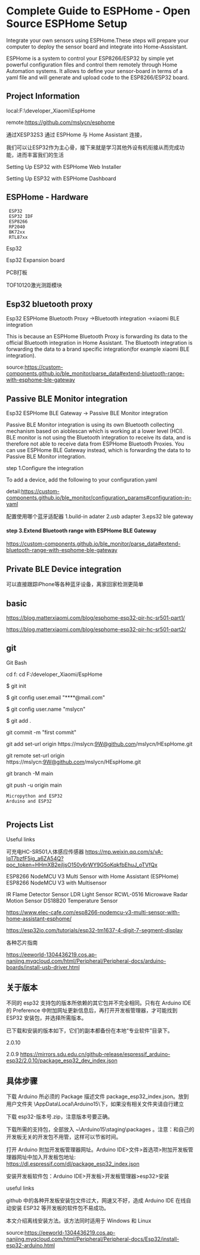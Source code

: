 # Complete Guide to ESPHome - Open Source ESPHome Setup

Integrate your own sensors using ESPHome.These steps will prepare your computer to deploy the sensor board and integrate into Home-Asssistant.

ESPHome is a system to control your ESP8266/ESP32 by simple yet powerful configuration files and control them remotely through Home Automation systems. It allows to define your sensor-board in terms of a yaml file and will generate and upload code to the ESP8266/ESP32 board.


## Project Information

local:F:\developer_Xiaomi\EspHome

remote:https://github.com/mslycn/esphome

通过XESP32S3  通过 ESPHome 与 Home Assistant 连接，

我们可以让ESP32作为主心骨，接下来就是学习其他外设有机衔接从而完成功能，进而丰富我们的生活

Setting Up ESP32 with ESPHome Web Installer

Setting Up ESP32 with ESPHome Dashboard





## ESPHome - Hardware
~~~
 ESP32
 ESP32 IDF
 ESP8266
 RP2040
 BK72xx
 RTL87xx

~~~




Esp32

Esp32 Expansion board

PCB打板


TOF10120激光测距模块

## Esp32 bluetooth proxy

Esp32 ESPHome Bluetooth Proxy ->Bluetooth integration ->xiaomi BLE integration

This is because an ESPHome Bluetooth Proxy is forwarding its data to the official Bluetooth integration in Home Assistant. The Bluetooth integration is forwarding the data to a brand specific integration(for example xiaomi BLE integration).

source:https://custom-components.github.io/ble_monitor/parse_data#extend-bluetooth-range-with-esphome-ble-gateway

## Passive BLE Monitor integration

Esp32 ESPHome BLE Gateway -> Passive BLE Monitor integration

Passive BLE Monitor integration is using its own Bluetooth collecting mechanism based on aioblescan which is working at a lower level (HCI). BLE monitor is not using the Bluetooth integration to receive its data, and is therefore not able to receive data from ESPHome Bluetooth Proxies. You can use ESPHome BLE Gateway instead, which is forwarding the data to to Passive BLE Monitor integration.


step 1.Configure the integration

To add a device, add the following to your configuration.yaml

detail:https://custom-components.github.io/ble_monitor/configuration_params#configuration-in-yaml

配置使用哪个蓝牙适配器
1.build-in adater
2.usb adapter
3.eps32 ble gateway



#### step 3.Extend Bluetooth range with ESPHome BLE Gateway

https://custom-components.github.io/ble_monitor/parse_data#extend-bluetooth-range-with-esphome-ble-gateway



## Private BLE Device integration

可以直接跟踪iPhone等各种蓝牙设备，离家回家检测更简单

## basic

https://blog.matterxiaomi.com/blog/esphome-esp32-pir-hc-sr501-part1/

https://blog.matterxiaomi.com/blog/esphome-esp32-pir-hc-sr501-part2/

## git

Git Bash

cd f:
cd F:/developer_Xiaomi/EspHome

$ git init

$ git config user.email "****@mail.com"


$ git config user.name "mslycn"


$ git add .



git commit -m "first commit"

 git add set-url origin https://mslycn:9W@github.com/mslycn/HEspHome.git

git remote set-url origin https://mslycn:9W@github.com/mslycn/HEspHome.git

git branch -M main

git push -u origin main

~~~
Micropython and ESP32
Arduino and ESP32


~~~

## Projects List



Useful links

可充电HC-SR501人体感应传感器
https://mp.weixin.qq.com/s/vA-lqT7bzfF5ig_a6ZA54Q?poc_token=HHmXB2ejIjsO150y6rWY9G5oKqkfbEhuJ_oTVfQx

ESP8266 NodeMCU V3 Multi Sensor with Home Assistant (ESPHome)
ESP8266 NodeMCU V3 with Multisensor

IR Flame Detector Sensor
LDR Light Sensor
RCWL-0516 Microwave Radar Motion Sensor
DS18B20 Temperature Sensor

https://www.elec-cafe.com/esp8266-nodemcu-v3-multi-sensor-with-home-assistant-esphome/


https://esp32io.com/tutorials/esp32-tm1637-4-digit-7-segment-display


各种芯片指南

https://eeworld-1304436219.cos.ap-nanjing.myqcloud.com/html/Peripheral/Peripheral-docs/arduino-boards/install-usb-driver.html



## 关于版本

不同的 esp32 支持包的版本所依赖的其它包并不完全相同。只有在 Arduino IDE 的 Preference 中附加网址更新信息后，再打开开发板管理器，才可能找到 ESP32 安装包，并选择所需版本。

已下载和安装的版本如下，它们的副本都备份在本地“专业软件”目录下。

2.0.10

2.0.9 https://mirrors.sdu.edu.cn/github-release/espressif_arduino-esp32/2.0.10/package_esp32_dev_index.json

## 具体步骤

下载 Arduino 所必须的 Package 描述文件 package_esp32_index.json。放到 用户文件夹 \AppData\Local\Arduino15\下，如果没有相关文件夹请自行建立

下载 esp32-版本号.zip，注意版本号要正确。

下载所需的支持包，全部放入 ~\Arduino15\staging\packages 。注意：和自己的开发板无关的开发包不用管，这样可以节省时间。

打开 Arduino 附加开发板管理器网址。Arduino IDE>文件>首选项>附加开发板管理器网址中加入开发板包地址: https://dl.espressif.com/dl/package_esp32_index.json

安装开发板软件包：Arduino IDE>开发板>开发板管理器>esp32>安装



useful links

github 中的各种开发板安装包文件过大，网速又不好，造成 Arduino IDE 在线自动安装 ESP32 等开发板的软件包不易成功。

本文介绍离线安装方法。该方法同时适用于 Windows 和 Linux

source:https://eeworld-1304436219.cos.ap-nanjing.myqcloud.com/html/Peripheral/Peripheral-docs/Esp32/install-esp32-arduino.html







